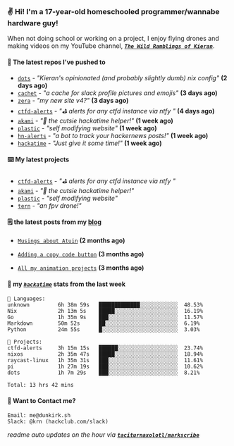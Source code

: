 ### ✌️ Hi! I'm a 17-year-old homeschooled programmer/wannabe hardware guy!

When not doing school or working on a project, I enjoy flying drones and making videos on my YouTube channel, [**_`The Wild Ramblings of Kieran`_**](https://youtube.com/@kieran.rambles).

#### 👷 The latest repos I've pushed to

- [`dots`](https://github.com/taciturnaxolotl/dots) - _"Kieran's opinionated (and probably slightly dumb) nix config"_ **(2 days ago)**
- [`cachet`](https://github.com/taciturnaxolotl/cachet) - _"a cache for slack profile pictures and emojis"_ **(3 days ago)**
- [`zera`](https://github.com/taciturnaxolotl/zera) - _"my new site v4?"_ **(3 days ago)**
- [`ctfd-alerts`](https://github.com/taciturnaxolotl/ctfd-alerts) - _"⛳ alerts for any ctfd instance via ntfy "_ **(4 days ago)**
- [`akami`](https://github.com/taciturnaxolotl/akami) - _"🌷 the cutsie hackatime helper!"_ **(1 week ago)**
- [`plastic`](https://github.com/taciturnaxolotl/plastic) - _"self modifying website"_ **(1 week ago)**
- [`hn-alerts`](https://github.com/taciturnaxolotl/hn-alerts) - _"a bot to track your hackernews posts!"_ **(1 week ago)**
- [`hackatime`](https://github.com/hackclub/hackatime) - _"Just give it some time!"_ **(1 week ago)**

#### ⌨️ My latest projects

- [`ctfd-alerts`](https://github.com/taciturnaxolotl/ctfd-alerts) - _"⛳ alerts for any ctfd instance via ntfy "_
- [`akami`](https://github.com/taciturnaxolotl/akami) - _"🌷 the cutsie hackatime helper!"_
- [`plastic`](https://github.com/taciturnaxolotl/plastic) - _"self modifying website"_
- [`tern`](https://github.com/taciturnaxolotl/tern) - _"an fpv drone!"_

#### 🗒️ the latest posts from my [blog](https://dunkirk.sh)

- [`Musings about Atuin`](https://dunkirk.sh/blog/atuin/) **(2 months ago)**

- [`Adding a copy code button`](https://dunkirk.sh/blog/adding-a-copy-button/) **(3 months ago)**

- [`All my animation projects`](https://dunkirk.sh/blog/my-animations/) **(3 months ago)**



#### 📡 my [_`hackatime`_](https://waka.hackclub.com) stats from the last week

```text
💾 Languages:
unknown         6h 38m 59s   █████████████░░░░░░░░░░░░  48.53%
Nix             2h 13m 5s    █████░░░░░░░░░░░░░░░░░░░░  16.19%
Go              1h 35m 9s    ███░░░░░░░░░░░░░░░░░░░░░░  11.57%
Markdown        50m 52s      ██░░░░░░░░░░░░░░░░░░░░░░░  6.19%
Python          24m 55s      █░░░░░░░░░░░░░░░░░░░░░░░░  3.03%

💼 Projects:
ctfd-alerts     3h 15m 15s   ██████░░░░░░░░░░░░░░░░░░░  23.74%
nixos           2h 35m 47s   █████░░░░░░░░░░░░░░░░░░░░  18.94%
raycast-linux   1h 35m 31s   ███░░░░░░░░░░░░░░░░░░░░░░  11.61%
pi              1h 27m 19s   ███░░░░░░░░░░░░░░░░░░░░░░  10.62%
dots            1h 7m 29s    ███░░░░░░░░░░░░░░░░░░░░░░  8.21%

Total: 13 hrs 42 mins
```

#### 📮 Want to Contact me?

```text
Email: me@dunkirk.sh
Slack: @krn (hackclub.com/slack)
```

_readme auto updates on the hour via [**`taciturnaxolotl/markscribe`**](https://github.com/taciturnaxolotl/markscribe)_
